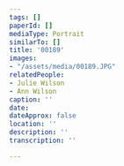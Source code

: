 ```yaml
---
tags: []
paperId: []
mediaType: Portrait
similarTo: []
title: '00189'
images:
- "/assets/media/00189.JPG"
relatedPeople:
- Julie Wilson
- Ann Wilson
caption: ''
date: 
dateApprox: false
location: ''
description: ''
transcription: ''

---
```

